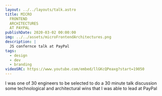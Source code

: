 ```yaml
---
layout: ../../layouts/talk.astro
title: MICRO
  FRONTEND
  ARCHITECTURES
  AT PAYPAL
publishDate: 2020-03-02 00:00:00
img: ../../assets/microFrontendArchitectures.png
description: |
  JS confernce talk at PayPal
tags:
  - design
  - dev
  - branding
videoSRC: https://www.youtube.com/embed/llGKcQPeaxg?start=19050
---
```


I was one of 30 engineers to be selected to do a 30 minute talk discussion some technological and architectural wins that I was able to lead at PayPal
